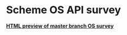 # Scheme OS API survey

**[HTML preview of master branch OS survey](https://htmlpreview.github.io/?https://github.com/schemedoc/surveys/blob/master/os.html)**
